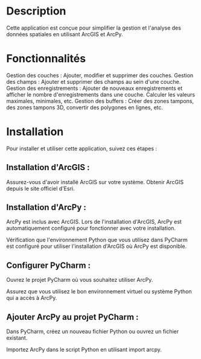 # Description 
Cette application est conçue pour simplifier la gestion et l'analyse des données spatiales en utilisant ArcGIS et ArcPy. 

# Fonctionnalités
Gestion des couches : Ajouter, modifier et supprimer des couches.
Gestion des champs : Ajouter et supprimer des champs au sein d'une couche.
Gestion des enregistrements : Ajouter de nouveaux enregistrements et afficher le nombre d'enregistrements dans une couche. Calculer les valeurs maximales, minimales, etc.
Gestion des buffers : Créer des zones tampons, des zones tampons 3D, convertir des polygones en lignes, etc.

# Installation 
Pour installer et utiliser cette application, suivez ces étapes :

## Installation d'ArcGIS : 

Assurez-vous d'avoir installé ArcGIS sur votre système. Obtenir ArcGIS depuis le site officiel d'Esri.

## Installation d'ArcPy : 

ArcPy est inclus avec ArcGIS. Lors de l'installation d'ArcGIS, ArcPy est automatiquement configuré pour fonctionner avec votre installation.

Vérification que l'environnement Python que vous utilisez dans PyCharm est configuré pour utiliser l'installation d'ArcGIS où ArcPy est disponible.

## Configurer PyCharm :

Ouvrez le projet PyCharm où vous souhaitez utiliser ArcPy.

Assurez que vous utilisez le bon environnement virtuel ou système Python qui a accès à ArcPy.

## Ajouter ArcPy au projet PyCharm :

Dans PyCharm, créez un nouveau fichier Python ou ouvrez un fichier existant.

Importez ArcPy dans le script Python en utilisant import arcpy.

